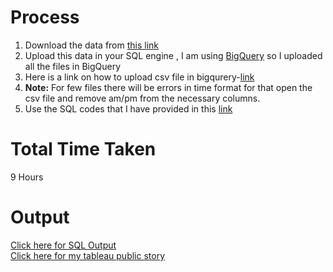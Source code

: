 # Process
1. Download the data from [this link](https://www.kaggle.com/datasets/arashnic/fitbit)
2. Upload this data in your SQL engine , I am using [BigQuery](https://cloud.google.com/bigquery/docs/sandbox) so I uploaded all the files in BigQuery
3. Here is a link on how to upload csv file in bigqurery-[link](https://scribehow.com/shared/2dea0d610-ef6b-4ba8-8e44-d40dfeb0454b)
4. **Note:** For few files there will be errors in time format for that open the csv file and remove am/pm from the necessary columns.
5. Use the SQL codes that I have provided in this [link](https://github.com/AADITYAPRABALCHAWLA/Data-Analysis-Project2---How-Can-a-Wellness-Technology-Company-Play-It-Smart-/blob/main/SQL_code.sql)
# Total Time Taken
9 Hours
# Output
[Click here for SQL Output](https://github.com/AADITYAPRABALCHAWLA/Data-Analysis-Project2---How-Can-a-Wellness-Technology-Company-Play-It-Smart-/blob/main/SQL_output.md)
<br/>
[Click here for my tableau public story](https://public.tableau.com/app/profile/aaditya.prabal.chawla/viz/BellabeatCaseStudyusingSQLTableau/Story1)
